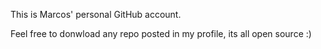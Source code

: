 This is Marcos' personal GitHub account.

Feel free to donwload any repo posted in my profile, its all open source :)

<!---
mainfavin/mainfavin is a ✨ special ✨ repository because its `README.md` (this file) appears on your GitHub profile.
You can click the Preview link to take a look at your changes.
--->


